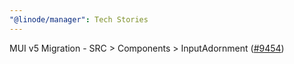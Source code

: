 ```yaml
---
"@linode/manager": Tech Stories
---
```


MUI v5 Migration - SRC > Components > InputAdornment ([#9454](https://github.com/linode/manager/pull/9454))
